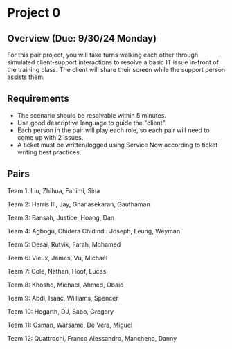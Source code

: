 # Project 0

## Overview (Due: 9/30/24 Monday)

For this pair project, you will take turns walking each other through simulated client-support interactions to resolve a basic IT issue in-front of the training class. The client will share their screen while the support person assists them.

## Requirements

- The scenario should be resolvable within 5 minutes.
- Use good descriptive language to guide the "client".
- Each person in the pair will play each role, so each pair will need to come up with 2 issues.
- A ticket must be written/logged using Service Now according to ticket writing best practices.

## Pairs

Team 1:
Liu, Zhihua,
Fahimi, Sina

Team 2:
Harris III, Jay,
Gnanasekaran, Gauthaman

Team 3:
Bansah, Justice,
Hoang, Dan

Team 4:
Agbogu, Chidera Chidindu Joseph,
Leung, Weyman

Team 5:
Desai, Rutvik,
Farah, Mohamed

Team 6:
Vieux, James,
Vu, Michael

Team 7:
Cole, Nathan,
Hoof, Lucas

Team 8:
Khosho, Michael,
Ahmed, Obaid

Team 9:
Abdi, Isaac,
Williams, Spencer

Team 10:
Hogarth, DJ,
Sabo, Gregory

Team 11:
Osman, Warsame,
De Vera, Miguel

Team 12:
Quattrochi, Franco Alessandro,
Mancheno, Danny
